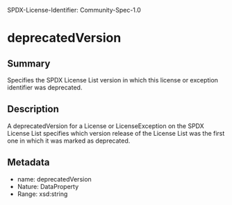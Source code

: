 SPDX-License-Identifier: Community-Spec-1.0

# deprecatedVersion

## Summary

Specifies the SPDX License List version in which this license or exception
identifier was deprecated.

## Description

A deprecatedVersion for a License or LicenseException on the SPDX License List
specifies which version release of the License List was the first one in which
it was marked as deprecated.

## Metadata

- name: deprecatedVersion
- Nature: DataProperty
- Range: xsd:string

